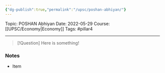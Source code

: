 ```yaml
---
{"dg-publish":true,"permalink":"/upsc/poshan-abhiyan/"}
---
```


Topic: POSHAN Abhiyan
Date: 2022-05-29
Course: [[UPSC/Economy\|Economy]]
Tags: #pillar4 

---

> [!Question]
> Here is something! 


### Notes
- Item



